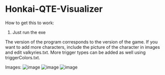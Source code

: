 # Honkai-QTE-Visualizer

How to get this to work:
1. Just run the exe

The version of the program corresponds to the version of the game. If you want to add more characters, include the picture of the character in images and edit valkyries.txt. More trigger types can be added as well using triggerColors.txt.

Images:
![image](https://user-images.githubusercontent.com/116999687/221504542-797970ca-d815-4bd2-8d9f-e17118f40a0d.png)
![image](https://user-images.githubusercontent.com/116999687/221504626-fa199540-ee47-4042-8a88-312012287c04.png)
![image](https://user-images.githubusercontent.com/116999687/221504910-a3629e9d-846f-46af-88c2-98c9d5d7615f.png)
